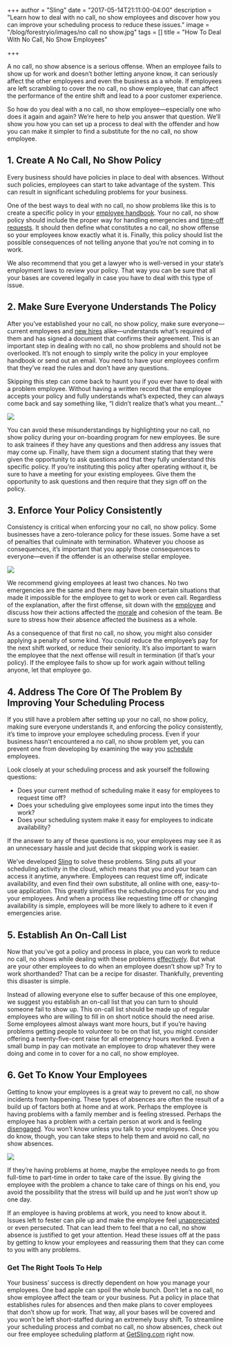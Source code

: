 +++
author = "Sling"
date = "2017-05-14T21:11:00-04:00"
description = "Learn how to deal with no call, no show employees and discover how you can improve your scheduling process to reduce these issues."
image = "/blog/forestryio/images/no call no show.jpg"
tags = []
title = "How To Deal With No Call, No Show Employees"

+++


A no call, no show absence is a serious offense. When an employee fails to show up for work and doesn’t bother letting anyone know, it can seriously affect the other employees and even the business as a whole. If employees are left scrambling to cover the no call, no show employee, that can affect the performance of the entire shift and lead to a poor customer experience.

So how do you deal with a no call, no show employee—especially one who does it again and again? We’re here to help you answer that question. We’ll show you how you can set up a process to deal with the offender and how you can make it simpler to find a substitute for the no call, no show employee.

## 1. Create A No Call, No Show Policy

Every business should have policies in place to deal with absences. Without such policies, employees can start to take advantage of the system. This can result in significant scheduling problems for your business.

One of the best ways to deal with no call, no show problems like this is to create a specific policy in your [employee handbook](https://getsling.com/blog/post/restaurant-employee-handbook/). Your no call, no show policy should include the proper way for handling emergencies and [time-off requests](https://getsling.com/blog/post/time-off-requests/). It should then define what constitutes a no call, no show offense so your employees know exactly what it is. Finally, this policy should list the possible consequences of not telling anyone that you’re not coming in to work.

We also recommend that you get a lawyer who is well-versed in your state’s employment laws to review your policy. That way you can be sure that all your bases are covered legally in case you have to deal with this type of issue.

## 2. Make Sure Everyone Understands The Policy

After you’ve established your no call, no show policy, make sure everyone—current employees and [new hires](https://getsling.com/blog/post/find-employees/) alike—understands what’s required of them and has signed a document that confirms their agreement. This is an important step in dealing with no call, no show problems and should not be overlooked. It’s not enough to simply write the policy in your employee handbook or send out an email. You need to have your employees confirm that they’ve read the rules and don’t have any questions.

Skipping this step can come back to haunt you if you ever have to deal with a problem employee. Without having a written record that the employee accepts your policy and fully understands what’s expected, they can always come back and say something like, “I didn’t realize that’s what you meant…”

![](/blog/forestryio/images/image1.jpg)

You can avoid these misunderstandings by highlighting your no call, no show policy during your on-boarding program for new employees. Be sure to ask trainees if they have any questions and then address any issues that may come up. Finally, have them sign a document stating that they were given the opportunity to ask questions and that they fully understand this specific policy. If you’re instituting this policy after operating without it, be sure to have a meeting for your existing employees. Give them the opportunity to ask questions and then require that they sign off on the policy.

## 3. Enforce Your Policy Consistently

Consistency is critical when enforcing your no call, no show policy. Some businesses have a zero-tolerance policy for these issues. Some have a set of penalties that culminate with termination. Whatever you choose as consequences, it’s important that you apply those consequences to everyone—even if the offender is an otherwise stellar employee.

![](/blog/forestryio/images/image4-2.jpg)

We recommend giving employees at least two chances. No two emergencies are the same and there may have been certain situations that made it impossible for the employee to get to work or even call. Regardless of the explanation, after the first offense, sit down with the [employee](https://getsling.com/blog/post/managing-millennials/) and discuss how their actions affected the [morale](https://getsling.com/blog/post/quick-team-building-activities/) and cohesion of the team. Be sure to stress how their absence affected the business as a whole.

As a consequence of that first no call, no show, you might also consider applying a penalty of some kind. You could reduce the employee’s pay for the next shift worked, or reduce their seniority. It’s also important to warn the employee that the next offense will result in termination (if that’s your policy). If the employee fails to show up for work again without telling anyone, let that employee go.

## 4. Address The Core Of The Problem By Improving Your Scheduling Process

If you still have a problem after setting up your no call, no show policy, making sure everyone understands it, and enforcing the policy consistently, it’s time to improve your employee scheduling process. Even if your business hasn’t encountered a no call, no show problem yet, you can prevent one from developing by examining the way you [schedule](https://getsling.com/blog/post/employee-scheduling/) employees.

Look closely at your scheduling process and ask yourself the following questions:

* Does your current method of scheduling make it easy for employees to request time off?
* Does your scheduling give employees some input into the times they work?
* Does your scheduling system make it easy for employees to indicate availability?

If the answer to any of these questions is no, your employees may see it as an unnecessary hassle and just decide that skipping work is easier.

We’ve developed [Sling](https://getsling.com/) to solve these problems. Sling puts all your scheduling activity in the cloud, which means that you and your team can access it anytime, anywhere. Employees can request time off, indicate availability, and even find their own substitute, all online with one, easy-to-use application. This greatly simplifies the scheduling process for you and your employees. And when a process like requesting time off or changing availability is simple, employees will be more likely to adhere to it even if emergencies arise.

## 5. Establish An On-Call List

Now that you’ve got a policy and process in place, you can work to reduce no call, no shows while dealing with these problems [effectively](https://getsling.com/blog/post/effective-leaders/). But what are your other employees to do when an employee doesn’t show up? Try to work shorthanded? That can be a recipe for disaster. Thankfully, preventing this disaster is simple.

Instead of allowing everyone else to suffer because of this one employee, we suggest you establish an on-call list that you can turn to should someone fail to show up. This on-call list should be made up of regular employees who are willing to fill in on short notice should the need arise. Some employees almost always want more hours, but if you’re having problems getting people to volunteer to be on that list, you might consider offering a twenty-five-cent raise for all emergency hours worked. Even a small bump in pay can motivate an employee to drop whatever they were doing and come in to cover for a no call, no show employee.

## 6. Get To Know Your Employees

Getting to know your employees is a great way to prevent no call, no show incidents from happening. These types of absences are often the result of a build up of factors both at home and at work. Perhaps the employee is having problems with a family member and is feeling stressed. Perhaps the employee has a problem with a certain person at work and is feeling [disengaged](https://getsling.com/blog/post/employee-engagement-ideas/). You won’t know unless you talk to your employees. Once you do know, though, you can take steps to help them and avoid no call, no show absences.

![](/blog/forestryio/images/image2-1.jpg)

If they’re having problems at home, maybe the employee needs to go from full-time to part-time in order to take care of the issue. By giving the employee with the problem a chance to take care of things on his end, you avoid the possibility that the stress will build up and he just won’t show up one day.

If an employee is having problems at work, you need to know about it. Issues left to fester can pile up and make the employee feel [unappreciated](https://getsling.com/blog/post/employee-appreciation/) or even persecuted. That can lead them to feel that a no call, no show absence is justified to get your attention. Head these issues off at the pass by getting to know your employees and reassuring them that they can come to you with any problems.

### Get The Right Tools To Help

Your business’ success is directly dependent on how you manage your employees. One bad apple can spoil the whole bunch. Don’t let a no call, no show employee affect the team or your business. Put a policy in place that establishes rules for absences and then make plans to cover employees that don’t show up for work. That way, all your bases will be covered and you won’t be left short-staffed during an extremely busy shift. To streamline your scheduling process and combat no call, no show absences, check out our free employee scheduling platform at [GetSling.com](https://getsling.com/) right now.

